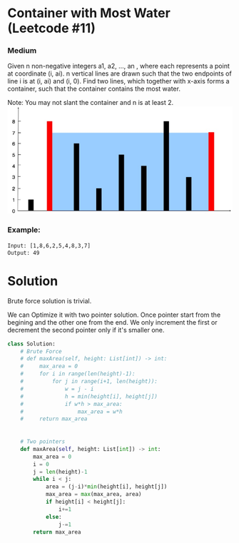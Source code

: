Container with Most Water (Leetcode #11)
===============================
### Medium
Given n non-negative integers a1, a2, ..., an , where each represents a point at coordinate (i, ai). n vertical lines are drawn such that the two endpoints of line i is at (i, ai) and (i, 0). Find two lines, which together with x-axis forms a container, such that the container contains the most water.

Note: You may not slant the container and n is at least 2.
![containers](images/0004.png)
### Example:
```
Input: [1,8,6,2,5,4,8,3,7]
Output: 49
```

Solution
========
Brute force solution is trivial.

We can Optimize it with two pointer solution. Once pointer start from the begining and the other one from the end. We only increment the first or decrement the second pointer only if it's smaller one.

```python
class Solution:
    # Brute Force
    # def maxArea(self, height: List[int]) -> int:
    #     max_area = 0
    #     for i in range(len(height)-1):
    #         for j in range(i+1, len(height)):
    #             w = j - i
    #             h = min(height[i], height[j])
    #             if w*h > max_area:
    #                 max_area = w*h
    #     return max_area


    # Two pointers
    def maxArea(self, height: List[int]) -> int:
        max_area = 0
        i = 0
        j = len(height)-1
        while i < j:
            area = (j-i)*min(height[i], height[j])
            max_area = max(max_area, area)
            if height[i] < height[j]:
                i+=1
            else:
                j-=1
        return max_area
```
